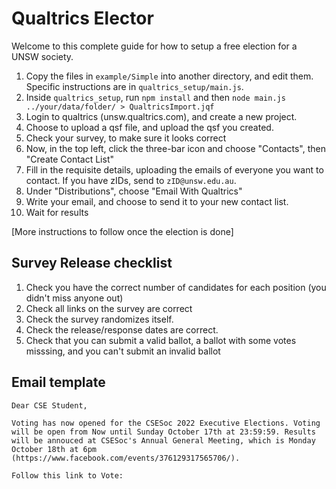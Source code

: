 # Qualtrics Elector

Welcome to this complete guide for how to setup a free election for a UNSW society.

1. Copy the files in `example/Simple` into another directory, and edit them. Specific instructions are in `qualtrics_setup/main.js`.
2. Inside `qualtrics_setup`, run `npm install` and then `node main.js ../your/data/folder/ > QualtricsImport.jqf`
3. Login to qualtrics (unsw.qualtrics.com), and create a new project.
4. Choose to upload a qsf file, and upload the qsf you created.
5. Check your survey, to make sure it looks correct
6. Now, in the top left, click the three-bar icon and choose "Contacts", then "Create Contact List"
7. Fill in the requisite details, uploading the emails of everyone you want to contact. If you have zIDs, send to `zID@unsw.edu.au`.
8. Under "Distributions", choose "Email With Qualtrics"
9. Write your email, and choose to send it to your new contact list.
10. Wait for results

[More instructions to follow once the election is done]

## Survey Release checklist

1. Check you have the correct number of candidates for each position (you didn't miss anyone out)
2. Check all links on the survey are correct
3. Check the survey randomizes itself.
4. Check the release/response dates are correct.
5. Check that you can submit a valid ballot, a ballot with some votes misssing, and you can't submit an invalid ballot

## Email template

```
Dear CSE Student,

Voting has now opened for the CSESoc 2022 Executive Elections. Voting will be open from Now until Sunday October 17th at 23:59:59. Results will be annouced at CSESoc's Annual General Meeting, which is Monday October 18th at 6pm (https://www.facebook.com/events/376129317565706/).

Follow this link to Vote:
```
